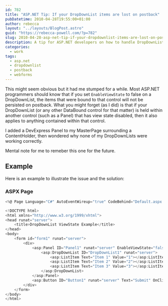 ```yaml
---
id: 782
title: "ASP.NET Tip: If your DropDownList items are lost on postback"
pubDatetime: 2010-04-28T19:55:00+01:00
author: rebecca
layout: "../layouts/BlogPost.astro"
guid: "https://rebecca-powell.com/?p=782"
slug: 2010-04-28-asp-net-tip-if-your-dropdownlist-items-are-lost-on-postback
description: A tip for ASP.NET developers on how to handle DropDownList items being lost on postback by understanding the behavior of EnableViewState.
categories:
  - work
tags:
  - asp.net
  - dropdownlist
  - postback
  - webforms
---
```


This might seem obvious but it had me stumped for a while. Most ASP.NET programmers should know that if you set `EnableViewState` to false on a DropDownList, the items that were bound to that control will not be persisted on postback. What you might forget (as I did) is that if your DropDownList (or any other DataBound control for that matter) is held within another control (such as a Panel) that has view state disabled, then it also applies to anything contained within that control.

I added a DevExpress Panel to my MasterPage surrounding a ContentHolder, then wondered why none of my DropDownLists were working correctly.

Mental note for me to remeber this one for the future.

## Example

Here is an example to illustrate the issue and the solution:

### ASPX Page

```csharp
<%@ Page Language="C#" AutoEventWireup="true" CodeBehind="Default.aspx.cs" Inherits="WebApplication1._Default" %>

<!DOCTYPE html>
<html xmlns="http://www.w3.org/1999/xhtml">
<head runat="server">
    <title>DropDownList ViewState Example</title>
</head>
<body>
    <form id="form1" runat="server">
        <div>
            <asp:Panel ID="Panel1" runat="server" EnableViewState="false">
                <asp:DropDownList ID="DropDownList1" runat="server">
                    <asp:ListItem Text="Item 1" Value="1"></asp:ListItem>
                    <asp:ListItem Text="Item 2" Value="2"></asp:ListItem>
                    <asp:ListItem Text="Item 3" Value="3"></asp:ListItem>
                </asp:DropDownList>
            </asp:Panel>
            <asp:Button ID="Button1" runat="server" Text="Submit" OnClick="Button1_Click" />
        </div>
    </form>
</body>
</html>
```
